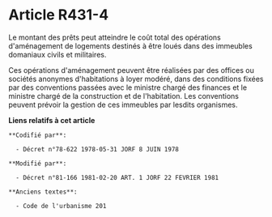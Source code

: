 # Article R431-4

Le montant des prêts peut atteindre le coût total des opérations d'aménagement de logements destinés à être loués dans des
immeubles domaniaux civils et militaires.

Ces opérations d'aménagement peuvent être réalisées par des offices ou sociétés anonymes d'habitations à loyer modéré, dans
des conditions fixées par des conventions passées avec le ministre chargé des finances et le ministre chargé de la
construction et de l'habitation. Les conventions peuvent prévoir la gestion de ces immeubles par lesdits organismes.

**Liens relatifs à cet article**

	**Codifié par**:

	  - Décret n°78-622 1978-05-31 JORF 8 JUIN 1978

	**Modifié par**:

	  - Décret n°81-166 1981-02-20 ART. 1 JORF 22 FEVRIER 1981

	**Anciens textes**:

	  - Code de l'urbanisme 201
